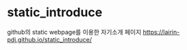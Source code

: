 # static_introduce

github의 static webpage를 이용한 자기소개 페이지
https://lairin-pdj.github.io/static_introduce/
